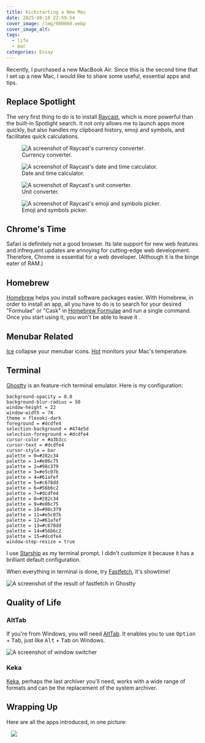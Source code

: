 ```yaml
---
title: Kickstarting a New Mac
date: 2025-08-18 22:59:54
cover_image: /img/000060.webp
cover_image_alt:
tags:
  - life
  - mac
categories: Essay
---
```


Recently, I purchased a new MacBook Air. Since this is the second time that I set up a new Mac, I would like to share some useful, essential apps and tips.

## Replace Spotlight

The very first thing to do is to install [Raycast](https://www.raycast.com/), which is more powerful than the built-in Spotlight search. It not only allows me to launch apps more quickly, but also handles my clipboard history, emoji and symbols, and facilitates quick calculations.

<div class="carousel">
  <figure>
    <img src="/img/000055.webp" alt="A screenshot of Raycast's currency converter." class="carousel-item" />
    <figcaption>Currency converter.</figcaption>
  </figure>
  <figure>
    <img src="/img/000056.webp" alt="A screenshot of Raycast's date and time calculator." class="carousel-item" />
    <figcaption>Date and time calculator.</figcaption>
  </figure>
  <figure>
    <img src="/img/000057.webp" alt="A screenshot of Raycast's unit converter." class="carousel-item" />
    <figcaption>Unit converter.</figcaption>
  </figure>
  <figure>
    <img src="/img/000058.webp" alt="A screenshot of Raycast's emoji and symbols picker." class="carousel-item" />
    <figcaption>Emoji and symbols picker.</figcaption>
  </figure>
</div>

## Chrome's Time

Safari is definitely not a good browser. Its late support for new web features and infrequent updates are annoying for cutting-edge web development. Therefore, Chrome is essential for a web developer. (Although it is the binge eater of RAM.)

## Homebrew

[Homebrew](https://brew.sh/) helps you install software packages easier. With Homebrew, in order to install an app, all you have to do is to search for your desired "Formulae" or "Cask" in [Homebrew Formulae](https://formulae.brew.sh/) and run a single command. Once you start using it, you won't be able to leave it .

## Menubar Related

[Ice](https://icemenubar.app/) collapse your menubar icons. [Hot](https://github.com/macmade/Hot) monitors your Mac's temperature.

## Terminal

[Ghostty](https://ghostty.org/) is an feature-rich terminal emulator. Here is my configuration:

```
background-opacity = 0.8
background-blur-radius = 50
window-height = 22
window-width = 74
theme = flexoki-dark
foreground = #dcdfe4
selection-background = #474e5d
selection-foreground = #dcdfe4
cursor-color = #a3b3cc
cursor-text = #dcdfe4
cursor-style = bar
palette = 0=#282c34
palette = 1=#e06c75
palette = 2=#98c379
palette = 3=#e5c07b
palette = 4=#61afef
palette = 5=#c678dd
palette = 6=#56b6c2
palette = 7=#dcdfe4
palette = 8=#282c34
palette = 9=#e06c75
palette = 10=#98c379
palette = 11=#e5c07b
palette = 12=#61afef
palette = 13=#c678dd
palette = 14=#56b6c2
palette = 15=#dcdfe4
window-step-resize = true
```

I use [Starship](https://starship.rs/) as my terminal prompt. I didn't customize it because it has a brilliant default configuration.

When everything in terminal is done, try [Fastfetch](https://github.com/fastfetch-cli/fastfetch), it's showtime!

![A screenshot of the result of `fastfetch` in Ghostty](/img/000059.webp)

## Quality of Life

### AltTab

If you're from Windows, you will need [AltTab](https://alt-tab-macos.netlify.app/). It enables you to use <kbd>Option</kbd> + <kbd>Tab</kbd>, just like <kbd>Alt</kbd> + <kbd>Tab</kbd> on Windows.

![A screenshot of window switcher](/img/000061.webp)

### Keka

[Keka](https://www.keka.io/), perhaps the last archiver you'll need, works with a wide range of formats and can be the replacement of the system archiver.

## Wrapping Up

Here are all the apps introduced, in one picture:

<div class="container">
  <img src="/img/000062.webp" style="max-width: 480px; display: block; margin: auto" />
</div>
